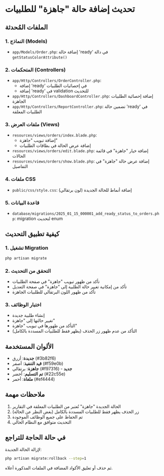 # تحديث إضافة حالة "جاهزة" للطلبيات

## الملفات المُحدثة

### 1. النماذج (Models)
- `app/Models/Order.php`: إضافة حالة 'ready' في دالة `getStatusColorAttribute()`

### 2. المتحكمات (Controllers)
- `app/Http/Controllers/OrderController.php`: 
  - إضافة 'ready' في إحصائيات الطلبيات
  - إضافة 'ready' في validation للتحديث
- `app/Http/Controllers/DashboardController.php`: إضافة إحصائية الطلبيات الجاهزة
- `app/Http/Controllers/ReportController.php`: تضمين حالة 'ready' في الطلبيات المعلقة

### 3. ملفات العرض (Views)
- `resources/views/orders/index.blade.php`: 
  - إضافة تبويب "جاهزة" 
  - إضافة عرض الحالة في بطاقات الطلبيات
- `resources/views/orders/edit.blade.php`: إضافة خيار "جاهزة" في قائمة الحالات
- `resources/views/orders/show.blade.php`: إضافة عرض حالة "جاهزة" في التفاصيل

### 4. ملفات CSS
- `public/css/style.css`: إضافة أنماط للحالة الجديدة (لون برتقالي)

### 5. قاعدة البيانات
- `database/migrations/2025_01_15_000001_add_ready_status_to_orders.php`: migration لتحديث enum

## كيفية تطبيق التحديث

### 1. تشغيل Migration
```bash
php artisan migrate
```

### 2. التحقق من التحديث
- تأكد من ظهور تبويب "جاهزة" في صفحة الطلبيات
- تأكد من إمكانية تغيير حالة الطلبية إلى "جاهزة" في صفحة التعديل
- تأكد من ظهور اللون البرتقالي للطلبيات الجاهزة

### 3. اختبار الوظائف
- إنشاء طلبية جديدة
- تغيير حالتها إلى "جاهزة"
- التأكد من ظهورها في تبويب "جاهزة"
- التأكد من عدم ظهور زر الحذف (يظهر فقط للطلبيات المسددة بالكامل)

## الألوان المستخدمة

- **جديدة**: أزرق (#3b82f6)
- **قيد التنفيذ**: أصفر (#f59e0b)  
- **جاهزة**: برتقالي (#f97316) - **جديد**
- **تم التسليم**: أخضر (#22c55e)
- **ملغاة**: أحمر (#ef4444)

## ملاحظات مهمة

1. الحالة الجديدة "جاهزة" تُعتبر من الطلبيات المعلقة في التقارير
2. زر الحذف يظهر فقط للطلبيات المسددة بالكامل (بغض النظر عن الحالة)
3. تم الحفاظ على جميع الوظائف الموجودة
4. التحديث متوافق مع النظام الحالي

## في حالة الحاجة للتراجع

لإزالة الحالة الجديدة:
```bash
php artisan migrate:rollback --step=1
```

ثم حذف أو تعليق الأكواد المضافة في الملفات المذكورة أعلاه.